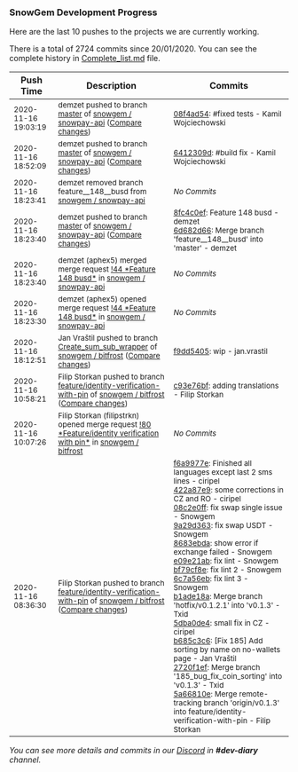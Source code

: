 
### SnowGem Development Progress

Here are the last 10 pushes to the projects we are currently working.

There is a total of 2724 commits since 20/01/2020. You can see the complete history in
 [Complete_list.md](Complete_list.md) file.

| Push Time | Description | Commits |
| --- | --- | --- |
| <sub>2020-11-16 19:03:19</sub> | <sub>demzet pushed to branch [master](https://gitlab.com/snowgem/snowpay-api/commits/master) of [snowgem / snowpay\-api](https://gitlab.com/snowgem/snowpay-api) ([Compare changes](https://gitlab.com/snowgem/snowpay-api/compare/6412309da9a3de1c32721d6767a76d75389dff0a...08f4ad547d38f850edd948a355a6f6be085aeb8d))</sub> | <sub>[08f4ad54](https://gitlab.com/snowgem/snowpay-api/-/commit/08f4ad547d38f850edd948a355a6f6be085aeb8d): #fixed tests - Kamil Wojciechowski</sub> |
| <sub>2020-11-16 18:52:09</sub> | <sub>demzet pushed to branch [master](https://gitlab.com/snowgem/snowpay-api/commits/master) of [snowgem / snowpay\-api](https://gitlab.com/snowgem/snowpay-api) ([Compare changes](https://gitlab.com/snowgem/snowpay-api/compare/6d682d66b2d05638ed30b5c33168f9bdeaaae378...6412309da9a3de1c32721d6767a76d75389dff0a))</sub> | <sub>[6412309d](https://gitlab.com/snowgem/snowpay-api/-/commit/6412309da9a3de1c32721d6767a76d75389dff0a): #build fix - Kamil Wojciechowski</sub> |
| <sub>2020-11-16 18:23:41</sub> | <sub>demzet removed branch feature__148__busd from [snowgem / snowpay\-api](https://gitlab.com/snowgem/snowpay-api)</sub> | <sub>_No Commits_</sub> |
| <sub>2020-11-16 18:23:40</sub> | <sub>demzet pushed to branch [master](https://gitlab.com/snowgem/snowpay-api/commits/master) of [snowgem / snowpay\-api](https://gitlab.com/snowgem/snowpay-api) ([Compare changes](https://gitlab.com/snowgem/snowpay-api/compare/ac48c29333a7a9c39cdc14b76713eea1e3dd5359...6d682d66b2d05638ed30b5c33168f9bdeaaae378))</sub> | <sub>[8fc4c0ef](https://gitlab.com/snowgem/snowpay-api/-/commit/8fc4c0efccf54f857b53fabfbcee528e6957ac46): Feature  148  busd - demzet<br>[6d682d66](https://gitlab.com/snowgem/snowpay-api/-/commit/6d682d66b2d05638ed30b5c33168f9bdeaaae378): Merge branch 'feature__148__busd' into 'master' - demzet</sub> |
| <sub>2020-11-16 18:23:40</sub> | <sub>demzet (aphex5) merged merge request [\!44 \*Feature  148  busd\*](https://gitlab.com/snowgem/snowpay-api/-/merge_requests/44) in [snowgem / snowpay\-api](https://gitlab.com/snowgem/snowpay-api)</sub> | <sub>_No Commits_</sub> |
| <sub>2020-11-16 18:23:30</sub> | <sub>demzet (aphex5) opened merge request [\!44 \*Feature  148  busd\*](https://gitlab.com/snowgem/snowpay-api/-/merge_requests/44) in [snowgem / snowpay\-api](https://gitlab.com/snowgem/snowpay-api)</sub> | <sub>_No Commits_</sub> |
| <sub>2020-11-16 18:12:51</sub> | <sub>Jan Vraštil pushed to branch [Create\_sum\_sub\_wrapper](https://gitlab.com/snowgem/bitfrost/commits/Create_sum_sub_wrapper) of [snowgem / bitfrost](https://gitlab.com/snowgem/bitfrost) ([Compare changes](https://gitlab.com/snowgem/bitfrost/compare/145c9e827208486365c90c66c1b1c3285a534253...f9dd54052445b37fec860ac5442dd77dc15cf767))</sub> | <sub>[f9dd5405](https://gitlab.com/snowgem/bitfrost/-/commit/f9dd54052445b37fec860ac5442dd77dc15cf767): wip - jan.vrastil</sub> |
| <sub>2020-11-16 10:58:21</sub> | <sub>Filip Storkan pushed to branch [feature/identity\-verification\-with\-pin](https://gitlab.com/snowgem/bitfrost/commits/feature/identity-verification-with-pin) of [snowgem / bitfrost](https://gitlab.com/snowgem/bitfrost) ([Compare changes](https://gitlab.com/snowgem/bitfrost/compare/5a66810e5c2140ec48d547269df21d67e0f58856...c93e76bfb3b6b82787dd2d5c40adae39d1afa68e))</sub> | <sub>[c93e76bf](https://gitlab.com/snowgem/bitfrost/-/commit/c93e76bfb3b6b82787dd2d5c40adae39d1afa68e): adding translations - Filip Storkan</sub> |
| <sub>2020-11-16 10:07:26</sub> | <sub>Filip Storkan (filipstrkn) opened merge request [\!80 \*Feature/identity verification with pin\*](https://gitlab.com/snowgem/bitfrost/-/merge_requests/80) in [snowgem / bitfrost](https://gitlab.com/snowgem/bitfrost)</sub> | <sub>_No Commits_</sub> |
| <sub>2020-11-16 08:36:30</sub> | <sub>Filip Storkan pushed to branch [feature/identity\-verification\-with\-pin](https://gitlab.com/snowgem/bitfrost/commits/feature/identity-verification-with-pin) of [snowgem / bitfrost](https://gitlab.com/snowgem/bitfrost) ([Compare changes](https://gitlab.com/snowgem/bitfrost/compare/11b372f55e19f1756832cf86b00339d2c2d90c77...5a66810e5c2140ec48d547269df21d67e0f58856))</sub> | <sub>[f6a9977e](https://gitlab.com/snowgem/bitfrost/-/commit/f6a9977e5a0b672ba268bd32fe160a26ff0d9dee): Finished all languages except last 2 sms lines - ciripel<br>[422a87e9](https://gitlab.com/snowgem/bitfrost/-/commit/422a87e9f08ebe06998fd3469b411c3462bbfe41): some corrections in CZ and RO - ciripel<br>[08c2e0ff](https://gitlab.com/snowgem/bitfrost/-/commit/08c2e0ff9239d3be574f75e1d4ce8ab9c8b4a2ec): fix swap single issue - Snowgem<br>[9a29d363](https://gitlab.com/snowgem/bitfrost/-/commit/9a29d363071364af91dd6ce4d49672fc5b83cfcb): fix swap USDT - Snowgem<br>[8683ebda](https://gitlab.com/snowgem/bitfrost/-/commit/8683ebda19fea95f408acf2ef2cecd097076e13e): show error if exchange failed - Snowgem<br>[e09e21ab](https://gitlab.com/snowgem/bitfrost/-/commit/e09e21abbfac0118b70ebdd81f34476be88d36f4): fix lint - Snowgem<br>[bf79cf8e](https://gitlab.com/snowgem/bitfrost/-/commit/bf79cf8e7f8aede9796f2ff80856d905e2fcc1b4): fix lint 2 - Snowgem<br>[6c7a56eb](https://gitlab.com/snowgem/bitfrost/-/commit/6c7a56eb654c38610e751b66ded8d32a59d1d7d8): fix lint 3 - Snowgem<br>[b1ade18a](https://gitlab.com/snowgem/bitfrost/-/commit/b1ade18a931eacbe8b49425ccf5486a8766ef9c5): Merge branch 'hotfix/v0.1.2.1' into 'v0.1.3' - Txid<br>[5dba0de4](https://gitlab.com/snowgem/bitfrost/-/commit/5dba0de4211e9a0225b5d1030ec52d29d308ff89): small fix in CZ - ciripel<br>[b685c3c6](https://gitlab.com/snowgem/bitfrost/-/commit/b685c3c641bb469e84094671896f2248fb139f9f): [Fix 185] Add sorting by name on no-wallets page - Jan Vraštil<br>[2720f1ef](https://gitlab.com/snowgem/bitfrost/-/commit/2720f1ef53ddaaa98da718f7478549bf6373bbfe): Merge branch '185_bug_fix_coin_sorting' into 'v0.1.3' - Txid<br>[5a66810e](https://gitlab.com/snowgem/bitfrost/-/commit/5a66810e5c2140ec48d547269df21d67e0f58856): Merge remote-tracking branch 'origin/v0.1.3' into feature/identity-verification-with-pin - Filip Storkan</sub> |

_You can see more details and commits in our [Discord](https://discord.gg/zumGnbg) in **#dev-diary** channel._

